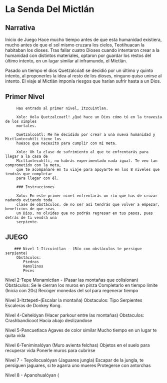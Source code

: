 # La Senda Del Mictlán
## Narrativa
Inicio de Juego
Hace mucho tiempo antes de que esta humanidad existiera, mucho antes de que el sol mismo cruzara los cielos, Teotihuacan la habitaban los dioses. Tras fallar cuatro Dioses cuando intentaron crear a la humanidad con distintos materiales,  optaron por guardar los restos del último intento, en un lugar similar al inframundo, el Mictlán.  

Pasado un tiempo el dios Quetzalcóatl se decidió por un último y quinto intento, al proponerles la idea al resto de los dioses, ninguno quiso unirse al intento. El viaje al Mictlán imponía riesgos que harían sufrir hasta a un Dios.

## Primer Nivel
             
	     Has entrado al primer nivel, Itzcuintlan. 
	     
	     Xolo: Hola Quetzalcoatl! ¿Qué hace un Dios cómo tú en la travesía de los simples
	     mortales.
	     
	     Quetzalcoatl: Me he decidido por crear a una nueva humanidad y Mictlantecuhtli tiene los
	     huesos que necesito para cumplir con mi meta.
	     
	     Xolo: Oh la clase de sufrimiento al que te enfrentarás para llegar a la casa de
	     Mictlantecuhtli, no habrás experimentado nada igual. Te veo tan comprometido con la meta,
	     que te acompañaré en tu viaje para apoyarte en los 8 niveles que tendrás que completar 
	     para llegar con él.  
	     
	     ### Instrucciones
	     
	     Xolo: En este primer nivel enfrentarás un río que has de cruzar nadando evitando toda
	     clase de obstáculos, de no ser así tendrás que volver a empezar, beneficios de que seas
	     un Dios, no olvides que no podrás regresar en tus pasos, pues detrás de ti vendrá una
	     serpiente.
        
## JUEGO
		### Nivel 1-Itzcuintlan - (Río con obstáculos te persigue serpiente)
		 Obstáculos: 
			Piedras
			Remolinos
			Peces



Nivel 2-Tepe Monamictlan - (Pasar las montañas que colisionan)
	Obstáculos:
Se le cierran los muros en pinza
Completarlo en tiempo limite (Inicia con 20s)
Recoger monedas del sol para regenerar tiempo

Nivel 3-Itztepetl-(Escalar la montaña)
	Obstaculos:
Tipo Serpientes Escaleras de Donkey Kong.

Nivel 4-Cehelóyan (Hacer parkour entre las montañas)
	Obstaculos:
Crashbandicoot
Hacia abajo deslizandose

Nivel 5-Pancuetlaca
	Agaves de color similar
	Mucho tiempo en un lugar te quita vida

Nivel 6-Teniminalóyan (Muro avienta felchas)
 Objetos en el suelo para recuperar vida
Ponerle muros para cubrirse

Nivel 7 - Teyollocualóyan (Jaguares jungla)
Escapar de la jungla, te persiguen jaguares, si te agarra uno mueres
Protegerse con antorchas 

Nivel 8 - Apanohualóyan (
